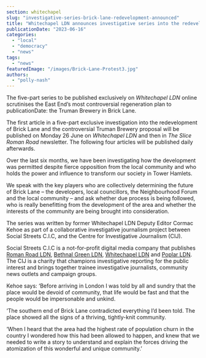 ```yaml
---
section: whitechapel
slug: "investigative-series-brick-lane-redevelopment-announced"
title: "Whitechapel LDN announces investigative series into the redevelopment of Brick Lane"
publicationDate: "2023-06-16"
categories: 
  - "local"
  - "democracy"
  - "news"
tags: 
  - "news"
featuredImage: "/images/Brick-Lane-Protest3.jpg"
authors: 
  - "polly-nash"
---
```


The five-part series to be published exclusively on _Whitechapel LDN_ online scrutinises the East End’s most controversial regeneration plan to publicationDate: the Truman Brewery in Brick Lane. 

The first article in a five-part exclusive investigation into the redevelopment of Brick Lane and the controversial Truman Brewery proposal will be published on Monday 26 June on _Whitechapel LDN_ and then in _The Slice Roman Road_ newsletter. The following four articles will be published daily afterwards.

Over the last six months, we have been investigating how the development was permitted despite fierce opposition from the local community and who holds the power and influence to transform our society in Tower Hamlets.

We speak with the key players who are collectively determining the future of Brick Lane – the developers, local councillors, the Neighbourhood Forum and the local community – and ask whether due process is being followed, who is really benefitting from the development of the area and whether the interests of the community are being brought into consideration.

The series was written by former Whitechapel LDN Deputy Editor Cormac Kehoe as part of a collaborative investigative journalism project between Social Streets C.I.C, and the Centre for Investigative Journalism (CIJ). 

Social Streets C.I.C is a not-for-profit digital media company that publishes [Roman Road LDN](https://romanroadlondon.com/), [Bethnal Green LDN](https://bethnalgreenlondon.co.uk/), [Whitechapel LDN](https://whitechapellondon.co.uk/) and [Poplar LDN](https://poplarlondon.co.uk/). The CIJ is a charity that champions investigative reporting for the public interest and brings together trainee investigative journalists, community news outlets and campaign groups.

Kehoe says: ‘Before arriving in London I was told by all and sundry that the place would be devoid of community, that life would be fast and that the people would be impersonable and unkind.

‘The southern end of Brick Lane contradicted everything I’d been told. The place showed all the signs of a thriving, tightly-knit community. 

‘When I heard that the area had the highest rate of population churn in the country I wondered how this had been allowed to happen, and knew that we needed to write a story to understand and explain the forces driving the atomization of this wonderful and unique community.’
